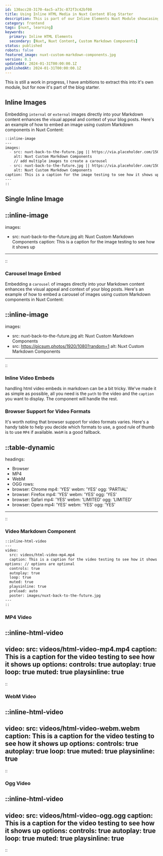 ```yaml
---
id: 130acc28-3170-4ac5-a73c-872f3c42bf08
title: Using Inline HTML Media in Nuxt Content Blog Starter
description: This is part of our Inline Elements Nuxt Module showcasing the inline html elements you can add to your Nuxt Content Blog.
category: frontend
tags: [nuxt, learning]
keywords: 
  primary: Inline HTML Elements
  secondary: [Nuxt, Nuxt Content, Custom Markdown Components]
status: published
robots: false
featured_image: nuxt-custom-markdown-components.jpg
version: 0.1
updatedAt: 2024-01-31T00:00:00.1Z
publishedAt: 2024-01-31T00:00:00.1Z
---
```


This is still a work in progress, I have ambitions to extract this into it's own module, but for now it's part of the blog starter.

## Inline Images

Embedding `internal` or `external` images directly into your Markdown content enhances the visual appeal and context of your blog posts. Here's an example of how to embed an image using custom Markdown components in Nuxt Content:

```md
::inline-image
---
images: 
  - src: nuxt-back-to-the-future.jpg || https://via.placeholder.com/150
    alt: Nuxt Custom Markdown Components
    // add multiple images to create a carousel
  - src: nuxt-back-to-the-future.jpg || https://via.placeholder.com/150
    alt: Nuxt Custom Markdown Components
caption: This is a caption for the image testing to see how it shows up
---
::
```

## Single Inline Image

::inline-image
---
images:
  - src: nuxt-back-to-the-future.jpg
    alt: Nuxt Custom Markdown Components
caption: This is a caption for the image testing to see how it shows up
---
::

### Carousel Image Embed

Embedding a `carousel` of images directly into your Markdown content enhances the visual appeal and context of your blog posts. Here's an example of how to embed a carousel of images using custom Markdown components in Nuxt Content:

::inline-image
---
images:
  - src: nuxt-back-to-the-future.jpg
    alt: Nuxt Custom Markdown Components
  - src: https://picsum.photos/1920/1080?random=1
    alt: Nuxt Custom Markdown Components
---
::

### Inline Video Embeds

handling html video embeds in markdown can be a bit tricky. We've made it as simple as possible, all you need is the `path` to the video and the `caption` you want to display. The component will handle the rest.


### Browser Support for Video Formats

It's worth noting that browser support for video formats varies. Here's a handy table to help you decide which formats to use, a good rule of thumb is to use `MP4` if available. `WebM` is a good fallback.

::table-dynamic
---
headings: 
  - Browser
  - MP4
  - WebM
  - OGG
rows:
  - browser: Chrome
    mp4: 'YES'
    webm: 'YES'
    ogg: 'PARTIAL'
  - browser: Firefox
    mp4: 'YES'
    webm: 'YES'
    ogg: 'YES'
  - browser: Safari
    mp4: 'YES'
    webm: 'LIMITED'
    ogg: 'LIMITED'
  - browser: Opera
    mp4: 'YES'
    webm: 'YES'
    ogg: 'YES'
---
::

### Video Markdown Component

```md
::inline-html-video
---
video: 
  src: videos/html-video-mp4.mp4
  caption: This is a caption for the video testing to see how it shows up
options: // options are optional
  controls: true
  autoplay: true
  loop: true
  muted: true
  playsinline: true
  preload: auto
  poster: images/nuxt-back-to-the-future.jpg
---
::
```

### MP4 Video

::inline-html-video
---
video: 
  src: videos/html-video-mp4.mp4
  caption: This is a caption for the video testing to see how it shows up
options:
  controls: true
  autoplay: true
  loop: true
  muted: true
  playsinline: true
---
::

### WebM Video

::inline-html-video
---
video: 
  src: videos/html-video-webm.webm
  caption: This is a caption for the video testing to see how it shows up
options:
  controls: true
  autoplay: true
  loop: true
  muted: true
  playsinline: true
---
::

### Ogg Video

::inline-html-video
---
video: 
  src: videos/html-video-ogg.ogg
  caption: This is a caption for the video testing to see how it shows up
options:
  controls: true
  autoplay: true
  loop: true
  muted: true
  playsinline: true
---
::
